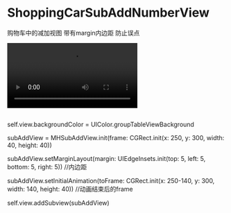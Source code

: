 # ShoppingCarSubAddNumberView
购物车中的减加视图 带有margin内边距 防止误点

![图片描述](https://github.com/hwq992689548/ShoppingCarSubAddNumberView/blob/master/%E6%9C%AA%E5%91%BD%E5%90%8D.mov)

##
  self.view.backgroundColor = UIColor.groupTableViewBackground
  
  subAddView = MHSubAddView.init(frame: CGRect.init(x: 250, y: 300, width: 40, height: 40))
  
  subAddView.setMarginLayout(margin: UIEdgeInsets.init(top: 5, left: 5, bottom: 5, right: 5))  //内边距
  
  subAddView.setInitialAnimation(toFrame: CGRect.init(x: 250-140, y: 300, width: 140, height: 40))  //动画结束后的frame
  
  self.view.addSubview(subAddView)


